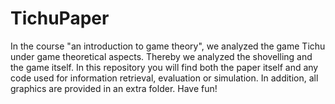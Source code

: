 # TichuPaper

In the course "an introduction to game theory", we analyzed the game Tichu under game theoretical aspects. Thereby we analyzed the shovelling and the game itself. In this repository you will find both the paper itself and any code used for information retrieval, evaluation or simulation. In addition, all graphics are provided in an extra folder. Have fun!
